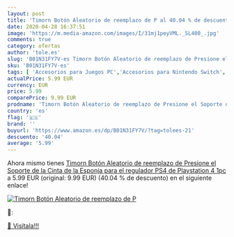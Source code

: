 ```yaml
---
layout: post
title: 'Timorn Botón Aleatorio de reemplazo de P al 40.04 % de descuento'
date: 2020-04-28 16:37:51
image: 'https://m.media-amazon.com/images/I/31mj1peyVML._SL400_.jpg'
comments: true
category: ofertas
author: 'tole.es'
slug: 'B01N31FY7V-es Timorn Botón Aleatorio de reemplazo de Presione el Soporte...'
sku: 'B01N31FY7V-es'
tags: [ 'Accesorios para Juegos PC','Accesorios para Nintendo Switch','Accesorios para PlayStation 4','Almacenamiento de datos','Almacenamiento de datos externo','Discos duros externos','Electrónica','Hardware y juegos para Nintendo Switch','Hardware y juegos para PlayStation 4','Informática','Juegos y Accesorios para PC','Memoria para Nintendo Switch','Tarjetas de memoria','Tarjetas microSD','Videojuegos','Volantes para PC','playstation','ps4', ]
actualPrice: 5.99 EUR
currency: EUR
price: 5.99
comparePrice: 9.99 EUR
prodname: 'Timorn Botón Aleatorio de reemplazo de Presione el Soporte de la Cinta de la Esponja para el regulador PS4 de Playstation 4  1pc '
country: 'es'
flag: '🇪🇸'
brand: ''
buyurl: 'https://www.amazon.es/dp/B01N31FY7V/?tag=tolees-21'
descuento: '40.04'
average: '5.99'
---
```


Ahora mismo tienes [Timorn Botón Aleatorio de reemplazo de Presione el Soporte de la Cinta de la Esponja para el regulador PS4 de Playstation 4  1pc ](https://www.amazon.es/dp/B01N31FY7V/?tag=tolees-21) a 5.99 EUR (original: 9.99 EUR) (40.04 %  de descuento) en el siguiente enlace!

[![Timorn Botón Aleatorio de reemplazo de P](https://m.media-amazon.com/images/I/31mj1peyVML._SL400_.jpg)](https://www.amazon.es/dp/B01N31FY7V/?tag=tolees-21)

🔎:


[🛒 Visítala!!!](https://www.amazon.es/dp/B01N31FY7V/?tag=tolees-21)
